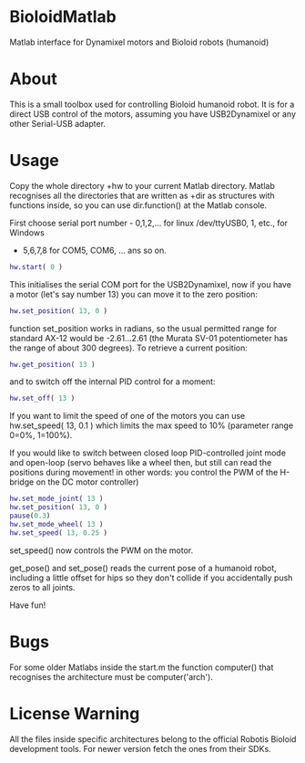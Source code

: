 # BioloidMatlab
Matlab interface for Dynamixel motors and Bioloid robots (humanoid)

# About
This is a small toolbox used for controlling Bioloid humanoid robot. It is for a direct
USB control of the motors, assuming you have USB2Dynamixel or any other Serial-USB adapter.

# Usage
Copy the whole directory +hw to your current Matlab directory. Matlab recognises
all the directories that are written as +dir as structures with functions inside, 
so you can use dir.function() at the Matlab console.

First choose serial port number - 0,1,2,... for linux /dev/ttyUSB0, 1, etc., for Windows
- 5,6,7,8 for COM5, COM6, ... ans so on.

```matlab
hw.start( 0 )
```

This initialises the serial COM port for the USB2Dynamixel, now if you have a motor (let's say number 13)
you can move it to the zero position:
```matlab
hw.set_position( 13, 0 )
```
function set_position works in radians, so the usual permitted range for standard AX-12 would
 be -2.61...2.61 (the Murata SV-01 potentiometer has the range of about 300 degrees). To retrieve a current position:
```matlab
hw.get_position( 13 )
```
and to switch off the internal PID control for a moment:
```matlab
hw.set_off( 13 )
```
If you want to limit the speed of one of the motors you can use
hw.set_speed( 13, 0.1 )
which limits the max speed to 10% (parameter range 0=0%, 1=100%).

If you would like to switch between closed loop PID-controlled joint mode and open-loop (servo behaves like a wheel
then, but still can read the positions during movement! in other words: you control the PWM of the H-bridge on the DC motor controller)
```matlab
hw.set_mode_joint( 13 )
hw.set_position( 13, 0 )
pause(0.3)
hw.set_mode_wheel( 13 )
hw.set_speed( 13, 0.25 )
```
set_speed() now controls the PWM on the motor.

get_pose() and set_pose() reads the current pose of a humanoid robot, including a little offset for hips so they don't
collide if you accidentally push zeros to all joints.

Have fun!

# Bugs
For some older Matlabs inside the start.m the function computer() that recognises the
architecture must be computer('arch').

# License Warning
All the files inside specific architectures belong to the official Robotis Bioloid development
tools. For newer version fetch the ones from their SDKs.
